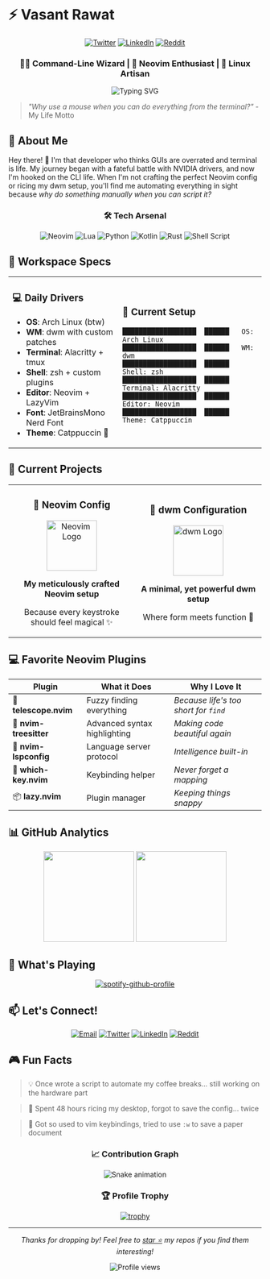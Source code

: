 # ⚡️ Vasant Rawat

<div align="center">

[![Twitter](https://img.shields.io/badge/-Twitter-1DA1F2?style=for-the-badge&logo=twitter&logoColor=white)](https://twitter.com/CommandLineVasant)
[![LinkedIn](https://img.shields.io/badge/-LinkedIn-0A66C2?style=for-the-badge&logo=linkedin&logoColor=white)](https://linkedin.com/in/vasant-rawat)
[![Reddit](https://img.shields.io/badge/-Reddit-FF4500?style=for-the-badge&logo=reddit&logoColor=white)](https://reddit.com/u/VimWarrior)

### 🧙‍♂️ Command-Line Wizard | 🚀 Neovim Enthusiast | 🐧 Linux Artisan

![Typing SVG](https://readme-typing-svg.demolab.com?font=Fira+Code&pause=1000&color=6CE4F7&center=true&vCenter=true&width=435&lines=Neovim+Enthusiast;CLI+Wizard;Linux+Power+User;dwm+Ricing+Addict;Automation+Engineer)

</div>

> *"Why use a mouse when you can do everything from the terminal?"* - My Life Motto

## 🎯 About Me

Hey there! 👋 I'm that developer who thinks GUIs are overrated and terminal is life. My journey began with a fateful battle with NVIDIA drivers, and now I'm hooked on the CLI life. When I'm not crafting the perfect Neovim config or ricing my dwm setup, you'll find me automating everything in sight because *why do something manually when you can script it?*

<div align="center">

### 🛠 Tech Arsenal

![Neovim](https://img.shields.io/badge/Neovim-%2357A143.svg?&style=for-the-badge&logo=neovim&logoColor=white)
![Lua](https://img.shields.io/badge/lua-%232C2D72.svg?style=for-the-badge&logo=lua&logoColor=white)
![Python](https://img.shields.io/badge/python-%233776AB.svg?style=for-the-badge&logo=python&logoColor=white)
![Kotlin](https://img.shields.io/badge/kotlin-%237F52FF.svg?style=for-the-badge&logo=kotlin&logoColor=white)
![Rust](https://img.shields.io/badge/rust-%23000000.svg?style=for-the-badge&logo=rust&logoColor=white)
![Shell Script](https://img.shields.io/badge/shell_script-%23121011.svg?style=for-the-badge&logo=gnu-bash&logoColor=white)

</div>

## 🌟 Workspace Specs

<table>
<tr>
<td>

### 💻 Daily Drivers
- **OS**: Arch Linux (btw)
- **WM**: dwm with custom patches
- **Terminal**: Alacritty + tmux
- **Shell**: zsh + custom plugins
- **Editor**: Neovim + LazyVim
- **Font**: JetBrainsMono Nerd Font
- **Theme**: Catppuccin 🌺

</td>
<td>

### 🎨 Current Setup
```text
██████████████████  ██████   OS: Arch Linux
██████████████████  ██████   WM: dwm
██████████████████  ██████   Shell: zsh
██████████████████  ██████   Terminal: Alacritty
██████████████████  ██████   Editor: Neovim
██████████████████  ██████   Theme: Catppuccin
```

</td>
</tr>
</table>

## 🚀 Current Projects

<table>
<tr>
<td width="50%">

<h3 align="center">🔮 Neovim Config</h3>
<div align="center">
  <a href="https://github.com/Vasant-rawat/nvim-config" target="_blank">
    <img src="https://raw.githubusercontent.com/neovim/neovim.github.io/master/logos/neovim-mark-flat.png" width="100" alt="Neovim Logo"/>
  </a>
  <p><strong>My meticulously crafted Neovim setup</strong></p>
  <p>Because every keystroke should feel magical ✨</p>
</div>

</td>
<td width="50%">

<h3 align="center">🎨 dwm Configuration</h3>
<div align="center">
  <a href="https://github.com/Vasant-rawat/dwm-readytoUse-Config" target="_blank">
    <img src="https://raw.githubusercontent.com/Vasant-rawat/dwm-readytoUse-Config/master/dwm.png" width="100" alt="dwm Logo"/>
  </a>
  <p><strong>A minimal, yet powerful dwm setup</strong></p>
  <p>Where form meets function 🎯</p>
</div>

</td>
</tr>
</table>

## 💻 Favorite Neovim Plugins

<div align="center">

| Plugin | What it Does | Why I Love It |
|--------|-------------|---------------|
| 🔭 **telescope.nvim** | Fuzzy finding everything | *Because life's too short for `find`* |
| 🌳 **nvim-treesitter** | Advanced syntax highlighting | *Making code beautiful again* |
| 🧠 **nvim-lspconfig** | Language server protocol | *Intelligence built-in* |
| 🎯 **which-key.nvim** | Keybinding helper | *Never forget a mapping* |
| 📦 **lazy.nvim** | Plugin manager | *Keeping things snappy* |

</div>

## 📊 GitHub Analytics

<div align="center">
  <img height="180em" src="https://github-readme-stats.vercel.app/api?username=Vasant-rawat&show_icons=true&theme=catppuccin"/>
  <img height="180em" src="https://github-readme-stats.vercel.app/api/top-langs/?username=Vasant-rawat&layout=compact&theme=catppuccin"/>
</div>

## 🎵 What's Playing

<div align="center">

[![spotify-github-profile](https://spotify-github-profile.vercel.app/api/view?uid=YOURUSERID&cover_image=true&theme=natemoo-re&show_offline=false&background_color=121212)](https://github.com/kittinan/spotify-github-profile)

</div>

## 📫 Let's Connect!

<div align="center">

[![Email](https://img.shields.io/badge/Email-D14836?style=for-the-badge&logo=gmail&logoColor=white)](mailto:vasant.rawat@example.com)
[![Twitter](https://img.shields.io/badge/Twitter-1DA1F2?style=for-the-badge&logo=twitter&logoColor=white)](https://twitter.com/CommandLineVasant)
[![LinkedIn](https://img.shields.io/badge/LinkedIn-0077B5?style=for-the-badge&logo=linkedin&logoColor=white)](https://linkedin.com/in/vasant-rawat)
[![Reddit](https://img.shields.io/badge/Reddit-FF4500?style=for-the-badge&logo=reddit&logoColor=white)](https://reddit.com/u/VimWarrior)

</div>

## 🎮 Fun Facts

> 💡 Once wrote a script to automate my coffee breaks... still working on the hardware part

> 🔧 Spent 48 hours ricing my desktop, forgot to save the config... twice

> 🐧 Got so used to vim keybindings, tried to use `:w` to save a paper document

<div align="center">

### 📈 Contribution Graph

![Snake animation](https://github.com/Vasant-rawat/Vasant-rawat/blob/output/github-contribution-grid-snake.svg)

### 🏆 Profile Trophy

[![trophy](https://github-profile-trophy.vercel.app/?username=Vasant-rawat&theme=nord&column=7)](https://github.com/ryo-ma/github-profile-trophy)

</div>

---

<div align="center">
  
*Thanks for dropping by! Feel free to [star ⭐](https://github.com/Vasant-rawat) my repos if you find them interesting!*

<img src="https://komarev.com/ghpvc/?username=Vasant-rawat&color=blueviolet" alt="Profile views"/>

</div>
